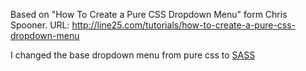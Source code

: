 Based on "How To Create a Pure CSS Dropdown Menu" form Chris Spooner.
URL: http://line25.com/tutorials/how-to-create-a-pure-css-dropdown-menu

I changed the base dropdown menu from pure css to <a href="http://sass-lang.com/">SASS</a>